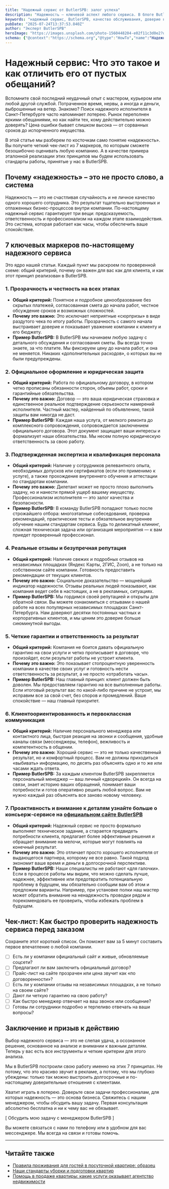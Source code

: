 ```yaml
---
title: "Надежный сервис от ButlerSPB: залог успеха"
description: "Надежность — ключевой аспект любого сервиса. В блоге ButlerSPB мы рассказываем, как мы достигаем высокого уровня доверия клиентов и гарантируем качество."
keywords: "надежный сервис, ButlerSPB, качество обслуживания, доверие клиентов, стандарты сервиса, гарантия качества, поддержка клиентов"
pubDate: "2025-07-24T13:37:53.840Z"
author: "Эксперт ButlerSPB"
heroImage: "https://images.unsplash.com/photo-1560448204-e02f11c3d0e2?q=80&w=2070&auto=format&fit=crop"
schema: {"@context":"https://schema.org","@type":"HowTo","name":"Надежный сервис от ButlerSPB: залог успеха","description":"Надежность — ключевой аспект любого сервиса. В блоге ButlerSPB мы рассказываем, как мы достигаем высокого уровня доверия клиентов и гарантируем качество.","image":{"@type":"ImageObject","url":"https://images.unsplash.com/photo-1560448204-e02f11c3d0e2?q=80&w=2070&auto=format&fit=crop"},"aggregateRating":{"@type":"AggregateRating","ratingValue":"4.8","reviewCount":428,"bestRating":"5","worstRating":"1"},"publisher":{"@type":"Organization","name":"Блог ButlerSPB","logo":{"@type":"ImageObject","url":"https://butlerspb-blog.netlify.app/favicon.ico"}},"mainEntityOfPage":{"@type":"WebPage","@id":"https://butlerspb-blog.netlify.app/blog/nadezhnyy-servis/"}}
---
```

# Надежный сервис: Что это такое и как отличить его от пустых обещаний?

Вспомните свой последний неудачный опыт с мастером, курьером или любой другой службой. Потраченное время, нервы, а иногда и деньги, выброшенные на ветер. Знакомо? Поиск надежного исполнителя в Санкт-Петербурге часто напоминает лотерею. Рынок переполнен яркими обещаниями, но как найти тех, кому действительно можно доверять? Цена ошибки бывает слишком высока — от сорванных сроков до испорченного имущества.

В этой статье мы разберем по косточкам само понятие «надежность». Вы получите четкий чек-лист из 7 маркеров, по которым сможете безошибочно оценивать любую компанию. А в качестве примера эталонной реализации этих принципов мы будем использовать стандарты работы, принятые у нас в ButlerSPB.

## Почему «надежность» – это не просто слово, а система

Надежность — это не счастливая случайность и не личное качество одного хорошего сотрудника. Это результат тщательно выстроенных и отлаженных бизнес-процессов внутри компании. По-настоящему надежный сервис гарантирует три вещи: предсказуемость, ответственность и профессионализм на каждом этапе взаимодействия. Это система, которая работает как часы, чтобы обеспечить ваше спокойствие.

## 7 ключевых маркеров по-настоящему надежного сервиса

Это ядро нашей статьи. Каждый пункт мы раскроем по проверенной схеме: общий критерий, почему он важен для вас как для клиента, и как этот принцип реализован в ButlerSPB.

### 1. Прозрачность и честность на всех этапах

*   **Общий критерий:** Понятное и подробное ценообразование без скрытых платежей, согласованная смета до начала работ, честное обсуждение сроков и возможных сложностей.
*   **Почему это важно:** Это исключает неприятные «сюрпризы» в виде раздутого чека по итогу работы. Прозрачность с самого начала выстраивает доверие и показывает уважение компании к клиенту и его бюджету.
*   **Пример ButlerSPB:** В ButlerSPB мы начинаем любую задачу с детального обсуждения и согласования сметы. Вы всегда точно знаете, за что платите. Мы фиксируем цену до начала работ, и она не меняется. Никаких «дополнительных расходов», о которых вы не были предупреждены.

### 2. Официальное оформление и юридическая защита

*   **Общий критерий:** Работа по официальному договору, в котором четко прописаны обязанности сторон, объемы работ, сроки и гарантийные обязательства.
*   **Почему это важно:** Договор — это ваша юридическая страховка и единственное реальное подтверждение серьезности намерений исполнителя. Частный мастер, найденный по объявлению, такой защиты вам никогда не даст.
*   **Пример ButlerSPB:** Каждая наша услуга, от мелкого ремонта до комплексного сопровождения, сопровождается заключением официального договора. Этот документ защищает ваши интересы и формализует наши обязательства. Мы несем полную юридическую ответственность за свою работу.

### 3. Подтвержденная экспертиза и квалификация персонала

*   **Общий критерий:** Наличие у сотрудников релевантного опыта, необходимых допусков или сертификатов (если это применимо к услуге), а также прохождение внутреннего обучения и аттестации по стандартам компании.
*   **Почему это важно:** Дилетант может не просто плохо выполнить задачу, но и нанести прямой ущерб вашему имуществу. Профессионализм исполнителя — это залог качества и безопасности.
*   **Пример ButlerSPB:** В команду ButlerSPB попадают только после строжайшего отбора: многоэтапные собеседования, проверка рекомендаций, практические тесты и обязательное внутреннее обучение нашим стандартам сервиса. Будь то деликатный клининг, сложная техническая задача или организация мероприятия — к вам приедет проверенный профессионал.

### 4. Реальные отзывы и безупречная репутация

*   **Общий критерий:** Наличие свежих и подробных отзывов на независимых площадках (Яндекс Карты, 2ГИС, Zoon), а не только на собственном сайте компании. Готовность предоставить рекомендации от текущих клиентов.
*   **Почему это важно:** Социальное доказательство — мощнейший индикатор надежности. Отзывы реальных людей показывают, как компания ведет себя в настоящих, а не в рекламных, ситуациях.
*   **Пример ButlerSPB:** Мы гордимся своей репутацией и открыты для обратной связи. Вы можете ознакомиться с отзывами о нашей работе на всех популярных независимых площадках Санкт-Петербурга. Нам доверяют десятки постоянных частных и корпоративных клиентов, и мы ценим это доверие больше сиюминутной выгоды.

### 5. Четкие гарантии и ответственность за результат

*   **Общий критерий:** Компания не боится давать официальную гарантию на свои услуги и четко прописывает в договоре, что произойдет, если результат работы не устроит клиента.
*   **Почему это важно:** Это показывает стопроцентную уверенность компании в качестве своих услуг и готовность нести ответственность за результат, а не просто «отработать часы».
*   **Пример ButlerSPB:** Наш главный принцип: клиент должен быть доволен. Мы предоставляем гарантию на все выполненные работы. Если итоговый результат вас по какой-либо причине не устроит, мы исправим все за свой счет, без споров и промедлений. Ваше спокойствие — наш главный приоритет.

### 6. Клиентоориентированность и первоклассная коммуникация

*   **Общий критерий:** Наличие персонального менеджера или контактного лица, быстрая реакция на звонки и сообщения, удобные каналы связи (мессенджеры, телефон), вежливость и компетентность в общении.
*   **Почему это важно:** Хороший сервис — это не только качественный результат, но и комфортный процесс. Вам не должны приходиться «выбивать» информацию, по десять раз объяснять одно и то же или часами ждать ответа.
*   **Пример ButlerSPB:** За каждым клиентом ButlerSPB закрепляется персональный менеджер — ваш личный «дворецкий». Он всегда на связи, знает историю ваших обращений, понимает ваши потребности и готов оперативно решить любой вопрос. Вам не нужно каждый раз объяснять все заново новому человеку.

### 7. Проактивность и внимание к деталям узнайте больше о консьерж-сервисе на <a href="https://butlerspb.ru/svyazatsya-s-konserzh-servisom" target="_blank" rel="nofollow">официальном сайте ButlerSPB</a>

*   **Общий критерий:** Надежный сервис не просто формально выполняет техническое задание, а старается предвидеть потребности клиента, предлагает более эффективные решения и обращает внимание на мелочи, которые могут повлиять на конечный результат.
*   **Почему это важно:** Это отличает просто хорошего исполнителя от выдающегося партнера, которому не все равно. Такой подход экономит ваше время и деньги в долгосрочной перспективе.
*   **Пример ButlerSPB:** Наши специалисты не работают «для галочки». Если в процессе работы мы видим, что можно сделать лучше, надежнее, эффективнее или предотвратить потенциальную проблему в будущем, мы обязательно сообщим вам об этом и предложим варианты. Например, при установке полки наш мастер может обратить внимание на ненадежность проводки рядом и порекомендовать ее проверить, чтобы избежать проблем в будущем.

## Чек-лист: Как быстро проверить надежность сервиса перед заказом

Сохраните этот короткий список. Он поможет вам за 5 минут составить первое впечатление о любой компании.

*   [ ] Есть ли у компании официальный сайт и живые, обновляемые соцсети?
*   [ ] Предлагают ли вам заключить официальный договор?
*   [ ] Прайс-лист на сайте прозрачен или цена звучит как «по договоренности»?
*   [ ] Есть ли у компании отзывы на независимых площадках, а не только на своем сайте?
*   [ ] Дают ли четкую гарантию на свою работу?
*   [ ] Как быстро менеджер отвечает на ваш звонок или сообщение?
*   [ ] Готовы ли сотрудники подробно и терпеливо отвечать на ваши вопросы?

## Заключение и призыв к действию

Выбор надежного сервиса — это не слепая удача, а осознанное решение, основанное на анализе и внимании к важным деталям. Теперь у вас есть все инструменты и четкие критерии для этого анализа.

Мы в ButlerSPB построили свою работу именно на этих 7 принципах. Не потому, что это красиво звучит в рекламе, а потому, что мы глубоко убеждены: только так можно выстроить долгосрочные и по-настоящему доверительные отношения с клиентами.

Хватит играть в лотерею. Доверьте свои задачи профессионалам, для которых надежность — это основа бизнеса. Свяжитесь с нашим менеджером, чтобы обсудить вашу задачу. Первая консультация абсолютно бесплатна и ни к чему вас не обязывает.

[ Обсудить мою задачу с менеджером ButlerSPB ]

Вы можете связаться с нами по телефону или в удобном для вас мессенджере. Мы всегда на связи и готовы помочь.

---

## Читайте также

*   [Правила проживания для гостей в посуточной квартире: образец](/blog/pravila-prozhivaniya-dlya-gostey-v-posutochnoy-kvartire-obrazec/)
*   [Наши стандарты уборки и подготовки квартир](/blog/nashi-standarty-uborki-i-podgotovki-kvartir/)
*   [Помощь в продаже квартиры: какие услуги оказывает агентство недвижимости](/blog/pomosch-v-prodazhe-kvartiry-kakie-uslugi-okazyvaet-agentstvo-nedvizhimosti/)

